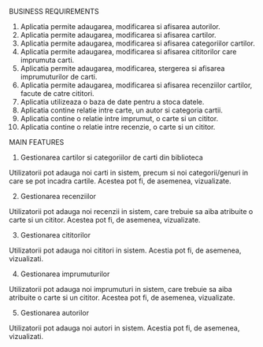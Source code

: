 BUSINESS REQUIREMENTS

1. Aplicatia permite adaugarea, modificarea si afisarea autorilor.
2. Aplicatia permite adaugarea, modificarea si afisarea cartilor.
3. Aplicatia permite adaugarea, modificarea si afisarea categoriilor cartilor.
4. Aplicatia permite adaugarea, modificarea si afisarea cititorilor care imprumuta carti.
5. Aplicatia permite adaugarea, modificarea, stergerea si afisarea imprumuturilor de carti.
6. Aplicatia permite adaugarea, modificarea si afisarea recenziilor cartilor, facute de catre cititori.
7. Aplicatia utilizeaza o baza de date pentru a stoca datele.
8. Aplicatia contine relatie intre carte, un autor si categoria cartii.
9. Aplicatia contine o relatie intre imprumut, o carte si un cititor.
10. Aplicatia contine o relatie intre recenzie, o carte si un cititor.

MAIN FEATURES

1. Gestionarea cartilor si categoriilor de carti din biblioteca

Utilizatorii pot adauga noi carti in sistem, precum si noi categorii/genuri in care se pot incadra cartile. Acestea pot fi, de asemenea, vizualizate.

2. Gestionarea recenziilor

Utilizatorii pot adauga noi recenzii in sistem, care trebuie sa aiba atribuite o carte si un cititor. Acestea pot fi, de asemenea, vizualizate.

3. Gestionarea cititorilor

Utilizatorii pot adauga noi cititori in sistem. Acestia pot fi, de asemenea, vizualizati.

4. Gestionarea imprumuturilor

Utilizatorii pot adauga noi imprumuturi in sistem, care trebuie sa aiba atribuite o carte si un cititor. Acestea pot fi, de asemenea, vizualizate.

5. Gestionarea autorilor

Utilizatorii pot adauga noi autori in sistem. Acestia pot fi, de asemenea, vizualizati.
